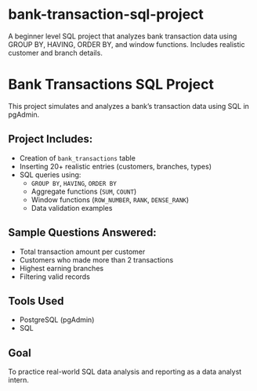 # bank-transaction-sql-project
A beginner level SQL project that analyzes bank transaction data using GROUP BY, HAVING, ORDER BY, and window functions. Includes realistic customer and branch details.

# Bank Transactions SQL Project 

This project simulates and analyzes a bank’s transaction data using SQL in pgAdmin.

## Project Includes:
- Creation of `bank_transactions` table
- Inserting 20+ realistic entries (customers, branches, types)
- SQL queries using:
  - `GROUP BY`, `HAVING`, `ORDER BY`
  - Aggregate functions (`SUM`, `COUNT`)
  - Window functions (`ROW_NUMBER`, `RANK`, `DENSE_RANK`)
  - Data validation examples

## Sample Questions Answered:
- Total transaction amount per customer
- Customers who made more than 2 transactions
- Highest earning branches
- Filtering valid records

## Tools Used
- PostgreSQL (pgAdmin)
- SQL

##  Goal
To practice real-world SQL data analysis and reporting as a data analyst intern.


